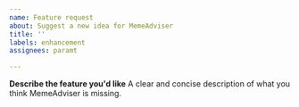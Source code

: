 ```yaml
---
name: Feature request
about: Suggest a new idea for MemeAdviser
title: ''
labels: enhancement
assignees: paramt

---
```


**Describe the feature you'd like**
A clear and concise description of what you think MemeAdviser is missing.
